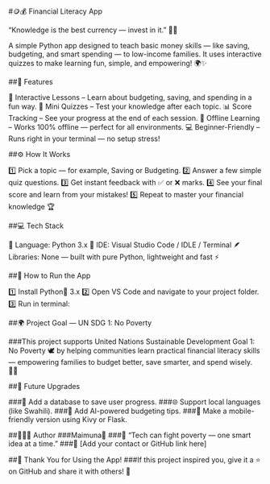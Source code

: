 #🪙💰 Financial Literacy App

“Knowledge is the best currency — invest in it.” 🧠💵

A simple Python app designed to teach basic money skills — like saving, budgeting, and smart spending — to low-income families.
It uses interactive quizzes to make learning fun, simple, and empowering! 🌍✨

##🌟 Features

🧠 Interactive Lessons – Learn about budgeting, saving, and spending in a fun way.
💬 Mini Quizzes – Test your knowledge after each topic.
📊 Score Tracking – See your progress at the end of each session.
🔄 Offline Learning – Works 100% offline — perfect for all environments.
💻 Beginner-Friendly – Runs right in your terminal — no setup stress!

##⚙️ How It Works

1️⃣ Pick a topic — for example, Saving or Budgeting.
2️⃣ Answer a few simple quiz questions.
3️⃣ Get instant feedback with ✅ or ❌ marks.
4️⃣ See your final score and learn from your mistakes!
5️⃣ Repeat to master your financial knowledge 🏆

##💻 Tech Stack

🐍 Language: Python 3.x
🧰 IDE: Visual Studio Code / IDLE / Terminal
🪶 Libraries: None — built with pure Python, lightweight and fast ⚡

##🚀 How to Run the App

1️⃣ Install Python🐍 3.x 
2️⃣ Open VS Code and navigate to your project folder.
3️⃣ Run in terminal:


##🌍 Project Goal — UN SDG 1: No Poverty

###This project supports United Nations Sustainable Development Goal 1: No Poverty 🕊️
by helping communities learn practical financial literacy skills —
empowering families to budget better, save smarter, and spend wisely. 💪🏽

##🌱 Future Upgrades

###🚀 Add a database to save user progress.
###🌐 Support local languages (like Swahili).
###🧩 Add AI-powered budgeting tips.
###📱 Make a mobile-friendly version using Kivy or Flask.

##👩🏽‍💻 Author
###Maimuna🩵
###💬 “Tech can fight poverty — one smart idea at a time.”
###📧 [Add your contact or GitHub link here]

##🎉 Thank You for Using the App!
###If this project inspired you, give it a ⭐ on GitHub and share it with others! 🌟

